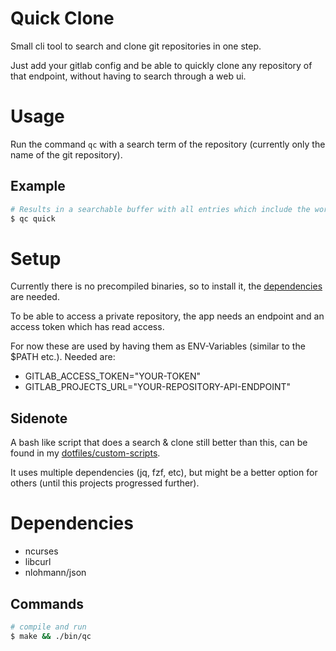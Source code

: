 # Quick Clone

Small cli tool to search and clone git repositories in one step.

Just add your gitlab config and be able to quickly clone any repository of that endpoint, without having to search through a web ui.


# Usage

Run the command `qc` with a search term of the repository (currently only the name of the git repository).

## Example

```sh
# Results in a searchable buffer with all entries which include the word "quick"
$ qc quick
```


# Setup

Currently there is no precompiled binaries, so to install it, the [dependencies](#dependencies) are needed.

To be able to access a private repository, the app needs an endpoint and an access token which has read access.

For now these are used by having them as ENV-Variables (similar to the $PATH etc.). Needed are:

- GITLAB_ACCESS_TOKEN="YOUR-TOKEN"
- GITLAB_PROJECTS_URL="YOUR-REPOSITORY-API-ENDPOINT"


## Sidenote

A bash like script that does a search & clone still better than this, can be found in my [dotfiles/custom-scripts](https://github.com/eckon/dotfiles/blob/master/custom-scripts/gitlab-search-and-clone.sh).

It uses multiple dependencies (jq, fzf, etc), but might be a better option for others (until this projects progressed further).


# Dependencies

- ncurses
- libcurl
- nlohmann/json


## Commands
```sh
# compile and run
$ make && ./bin/qc
```
